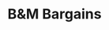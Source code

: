 ---
title: "B&M Bargains"
url: /leeds/bandm-bargains-junction-1-retail-park/
shop: variety store
---